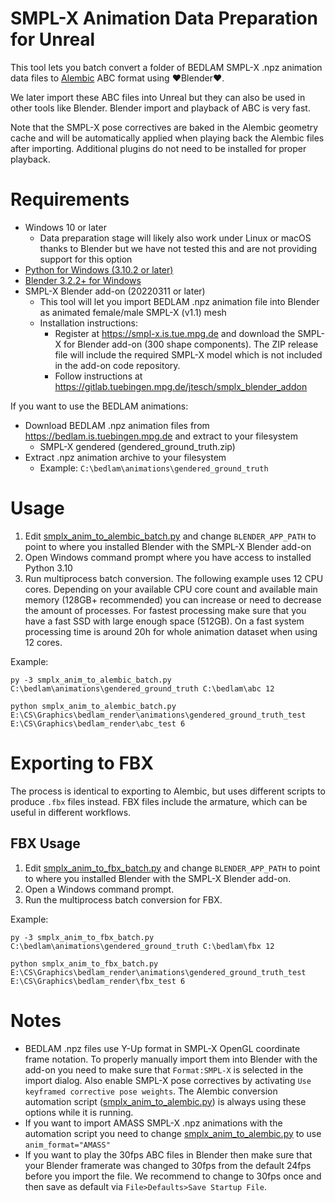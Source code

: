 # SMPL-X Animation Data Preparation for Unreal
This tool lets you batch convert a folder of BEDLAM SMPL-X .npz animation data files to [Alembic](http://www.alembic.io) ABC format using :heart:Blender:heart:. 

We later import these ABC files into Unreal but they can also be used in other tools like Blender. Blender import and playback of ABC is very fast. 

Note that the SMPL-X pose correctives are baked in the Alembic geometry cache and will be automatically applied when playing back the Alembic files after importing. Additional plugins do not need to be installed for proper playback.

# Requirements
+ Windows 10 or later
    + Data preparation stage will likely also work under Linux or macOS thanks to Blender but we have not tested this and are not providing support for this option
+ [Python for Windows (3.10.2 or later)](https://www.python.org/downloads/windows/)
+ [Blender 3.2.2+ for Windows](https://www.blender.org)
+ SMPL-X Blender add-on (20220311 or later)
    + This tool will let you import BEDLAM .npz animation file into Blender as animated female/male SMPL-X (v1.1) mesh
    + Installation instructions:
        + Register at https://smpl-x.is.tue.mpg.de and download the SMPL-X for Blender add-on (300 shape components). The ZIP release file will include the required SMPL-X model which is not included in the add-on code repository.
        + Follow instructions at https://gitlab.tuebingen.mpg.de/jtesch/smplx_blender_addon

If you want to use the BEDLAM animations:

+ Download BEDLAM .npz animation files from https://bedlam.is.tuebingen.mpg.de and extract to your filesystem
    + SMPL-X gendered (gendered_ground_truth.zip)
+ Extract .npz animation archive to your filesystem
    + Example: `C:\bedlam\animations\gendered_ground_truth`

# Usage
1. Edit [smplx_anim_to_alembic_batch.py](smplx_anim_to_alembic_batch.py) and change `BLENDER_APP_PATH` to point to where you installed Blender with the SMPL-X Blender add-on
2. Open Windows command prompt where you have access to installed Python 3.10
3. Run multiprocess batch conversion. The following example uses 12 CPU cores. Depending on your available CPU core count and available main memory (128GB+ recommended) you can increase or need to decrease the amount of processes. For fastest processing make sure that you have a fast SSD with large enough space (512GB). On a fast system processing time is around 20h for whole animation dataset when using 12 cores.

Example: 
```
py -3 smplx_anim_to_alembic_batch.py C:\bedlam\animations\gendered_ground_truth C:\bedlam\abc 12

python smplx_anim_to_alembic_batch.py E:\CS\Graphics\bedlam_render\animations\gendered_ground_truth_test E:\CS\Graphics\bedlam_render\abc_test 6
```

# Exporting to FBX
The process is identical to exporting to Alembic, but uses different scripts to produce `.fbx` files instead. FBX files include the armature, which can be useful in different workflows.

## FBX Usage
1. Edit [smplx_anim_to_fbx_batch.py](smplx_anim_to_fbx_batch.py) and change `BLENDER_APP_PATH` to point to where you installed Blender with the SMPL-X Blender add-on.
2. Open a Windows command prompt.
3. Run the multiprocess batch conversion for FBX.

Example: 
```
py -3 smplx_anim_to_fbx_batch.py C:\bedlam\animations\gendered_ground_truth C:\bedlam\fbx 12

python smplx_anim_to_fbx_batch.py E:\CS\Graphics\bedlam_render\animations\gendered_ground_truth_test E:\CS\Graphics\bedlam_render\fbx_test 6
```

# Notes
+ BEDLAM .npz files use Y-Up format in SMPL-X OpenGL coordinate frame notation. To properly manually import them into Blender with the add-on you need to make sure that `Format:SMPL-X` is selected in the import dialog. Also enable SMPL-X pose correctives by activating `Use keyframed corrective pose weights`. The Alembic conversion automation script ([smplx_anim_to_alembic.py](smplx_anim_to_alembic.py)) is always using these options while it is running.
+ If you want to import AMASS SMPL-X .npz animations with the automation script you need to change [smplx_anim_to_alembic.py](smplx_anim_to_alembic.py) to use `anim_format="AMASS"`
+ If you want to play the 30fps ABC files in Blender then make sure that your Blender framerate was changed to 30fps from the default 24fps before you import the file. We recommend to change to 30fps once and then save as default via `File>Defaults>Save Startup File`.
